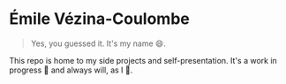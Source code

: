 # Émile Vézina-Coulombe

> Yes, you guessed it. It's my name 😄.

This repo is home to my side projects and self-presentation.
It's a work in progress 🚧 and always will, as I 🫶.
